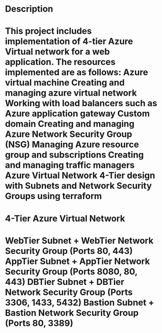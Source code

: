 <h1> Description <h1>
  
<p> 
  This project includes implementation of 4-tier Azure Virtual network for a web application. 
  The resources implemented are as follows:
    Azure virtual machine
    Creating and managing azure virtual network
    Working with load balancers such as Azure application gateway
    Custom domain
    Creating and managing Azure Network Security Group (NSG)
    Managing Azure resource group and subscriptions
    Creating and managing traffic managers
  Azure Virtual Network 4-Tier design with Subnets and Network Security Groups using terraform
<p>

<h1> 4-Tier Azure Virtual Network <h1>
  
  
<p>
  WebTier Subnet + WebTier Network Security Group (Ports 80, 443)
  AppTier Subnet + AppTier Network Security Group (Ports 8080, 80, 443)
  DBTier Subnet + DBTier Network Security Group (Ports 3306, 1433, 5432)
  Bastion Subnet + Bastion Network Security Group (Ports 80, 3389)
<p>


